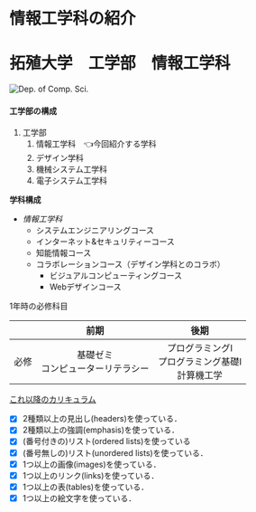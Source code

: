 # 情報工学科の紹介
<!-- Markdown記法を使って学科の紹介ページを作る -->
# 拓殖大学　工学部　情報工学科
![Dep. of Comp. Sci.](https://feng.takushoku-u.ac.jp/albums/abm00004330.jpg "情報工学科")
#### 工学部の構成
   1. 工学部
      1. 情報工学科　:point_left:今回紹介する学科
      1. デザイン学科
      1. 機械システム工学科
      1. 電子システム工学科

**学科構成**
- *情報工学科*
    - システムエンジニアリングコース
    - インターネット&セキュリティーコース
    - 知能情報コース
    - コラボレーションコース（デザイン学科とのコラボ）
        - ビジュアルコンピューティングコース
        - Webデザインコース

1年時の必修科目


|　|前期|後期|
|:--|:--:|:--:|
|必修|基礎ゼミ<br> コンピューターリテラシー|プログラミングI<br>プログラミング基礎Ⅰ<br>計算機工学|

[これ以降のカリキュラム](https://feng.takushoku-u.ac.jp/course/cs/curriculum.html)

<!-- この部分より上に記述を追加して下のチェックボックスで確認する -->
- [x] 2種類以上の見出し(headers)を使っている．
- [x] 2種類以上の強調(emphasis)を使っている．
- [x] (番号付きの)リスト(ordered lists)を使っている
- [x] (番号無しの)リスト(unordered lists)を使っている．
- [x] 1つ以上の画像(images)を使っている．
- [x] 1つ以上のリンク(links)を使っている．
- [x] 1つ以上の表(tables)を使っている．
- [x] 1つ以上の絵文字を使っている．
